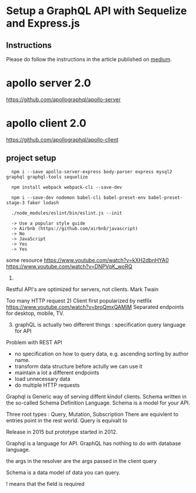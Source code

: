 # Setup a GraphQL API with Sequelize and Express.js

## Instructions
Please do follow the instructions in the article published on [medium](https://medium.com/infocentric).


# apollo server 2.0
https://github.com/apollographql/apollo-server

# apollo client 2.0
https://github.com/apollographql/apollo-client



## project setup
```
  npm i --save apollo-server-express body-parser express mysql2 graphql graphql-tools sequelize

  npm install webpack webpack-cli --save-dev

  npm i --save-dev nodemon babel-cli babel-preset-env babel-preset-stage-3 faker lodash

  ./node_modules/eslint/bin/eslint.js --init
  
  -> Use a popular style guide
  -> Airbnb (https://github.com/airbnb/javascript)
  -> No
  -> JavaScript
  -> Yes
  -> Yes

```


some resource
https://www.youtube.com/watch?v=kXH2dbnHYA0
https://www.youtube.com/watch?v=DNPVqK_woRQ


1)
Restful API's are optimized for servers, not clients. Mark Twain

Too many HTTP request
2) Client first popularized by netfilx
https://www.youtube.com/watch?v=broQmxQAMjM
Separated endpoints for desktop, mobile, TV.

3) graphQL is actually two different things :
  specification
  query language for API



Problem with REST API

* no specification on how to query data, e.g. ascending sorting by author name.
* transform data structure before actully we can use it
* maintain a lot a different endpoints
* load unnecessary data
* do multiple HTTP requests

Graphql is Generic way of serving diffent kindof clients.
Schema written in the so-called Schema Definition Language. Schema is a model for your API.

Three root types : Query, Mutation, Subscription
There are equivlent to entries point in the rest world. 
Query is equivalt to 

Release in 2015 but prototype started in 2012.

Graphql is a language for API. GraphQL has nothing to do with database language.

the args in the resolver are the args passed in the client query

Schema is a data model of data you can query.

! means that the field is required
